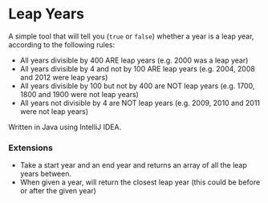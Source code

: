# Leap Years
A simple tool that will tell you (`true` or `false`) whether a year is a leap year, according to the following rules:

- All years divisible by 400 ARE leap years (e.g. 2000 was a leap year)
- All years divisible by 4 and not by 100 ARE leap years (e.g. 2004, 2008 and 2012 were leap years)
- All years divisible by 100 but not by 400 are NOT leap years (e.g. 1700, 1800 and 1900 were not leap years)
- All years not divisible by 4 are NOT leap years (e.g. 2009, 2010 and 2011 were not leap years)

Written in Java using IntelliJ IDEA.

### Extensions
- Take a start year and an end year and returns an array of all the leap years between.
- When given a year, will return the closest leap year (this could be before or after the given year)